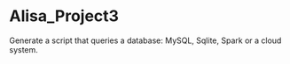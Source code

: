 # Alisa_Project3

Generate a script that queries a database: MySQL, Sqlite, Spark or a cloud system. 

